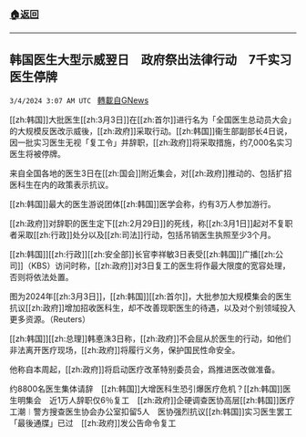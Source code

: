 ###  [:house:返回](README.md)
---


## 韩国医生大型示威翌日　政府祭出法律行动　7千实习医生停牌
`3/4/2024 3:07 AM UTC ` [轉載自GNews](https://gnews.org/articles/2362151)

[[zh:韩国]]大批医生[[zh:3月3日]]在[[zh:首尔]]进行名为「全国医生总动员大会」的大规模反医改示威後，[[zh:政府]]采取行动。[[zh:韩国]]衞生部副部长4日说，因一批实习医生无视「复工令」并辞职，[[zh:政府]]将采取措施，约7,000名实习医生将被停牌。

来自全国各地的医生3日在[[zh:国会]]附近集会，对[[zh:政府]]推动的、包括扩招医科生在内的政策表示抗议。

[[zh:韩国]]最大的医生游说团体[[zh:韩国]]医学会称，约有3万人参加游行。

[[zh:政府]]对辞职的医生定下[[zh:2月29日]]的死线，称[[zh:3月1日]]起对不复职者采取[[zh:行政]]处分以及[[zh:司法]]行动，包括吊销医生执照至少3个月。

[[zh:韩国]][[zh:行政]][[zh:安全部]]长官李祥敏3日表受[[zh:韩国]]广播[[zh:公司]]（KBS）访问时称，[[zh:政府]]对3日复工的医生将作最大限度的宽容处理，否则将依法处置。

图为2024年[[zh:3月3日]]，[[zh:韩国]][[zh:首尔]]，大批参加大规模集会的医生抗议[[zh:政府]]增加招收医科生，却不改善现职医生的待遇，以及对个别领域投入更多资源。（Reuters）

[[zh:韩国]][[zh:总理]]韩悳洙3日称，[[zh:政府]]不会屈从於医生的行动，如他们非法离开医疗现场，[[zh:政府]]将履行义务，保护国民性命安全。

他称自本周起，[[zh:政府]]将启动医疗改革特别委员会，爲推进医改做准备。

约8800名医生集体请辞　[[zh:韩国]]大增医科生恐引爆医疗危机？[[zh:韩国]]医生明集会　近1万人辞职仅6％复工　[[zh:政府]]企硬调查医协高层[[zh:韩国]]医疗工潮︱警方搜查医生协会办公室扣留5人　医协强烈抗议[[zh:韩国]]实习医生罢工「最後通牒」已过　[[zh:政府]]发公告命令复工
